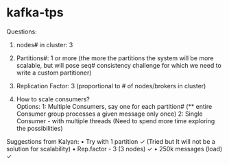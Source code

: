 # kafka-tps

Questions:

1. nodes# in cluster: 3
		
2. Partitions#: 1 or more (the more the partitions the system will be more scalable, but will pose seq# consistency challenge for which we need to write a custom partitioner)
		
3. Replication Factor: 3 (proportional to # of nodes/brokers in cluster)
		
4. How to scale consumers?	
  Options:
    1: Multiple Consumers, say one for each partition# 
     (** entire Consumer group processes a given message only once)
    2: Single Consumer - with multiple threads (Need to spend more time exploring the possibilities)
		 
		 
Suggestions from Kalyan:
• Try with 1 partition ✓ (Tried but It will not be a solution for scalability)
• Rep.factor - 3 (3 nodes) ✓
• 250k messages (load) ✓
